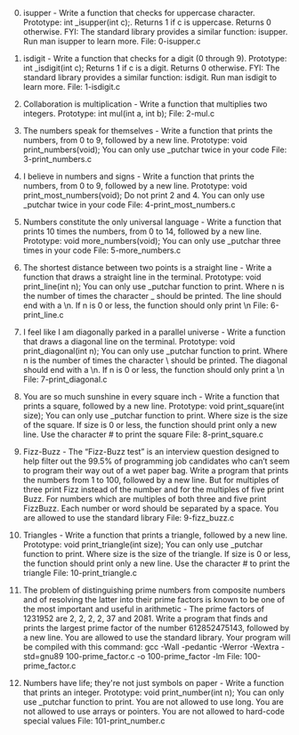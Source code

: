 0. isupper - Write a function that checks for uppercase character. Prototype: int _isupper(int c);. Returns 1 if c is uppercase. Returns 0 otherwise. FYI: The standard library provides a similar function: isupper. Run man isupper to learn more.
File: 0-isupper.c

1. isdigit - Write a function that checks for a digit (0 through 9). Prototype: int _isdigit(int c); Returns 1 if c is a digit. Returns 0 otherwise. FYI: The standard library provides a similar function: isdigit. Run man isdigit to learn more.
File: 1-isdigit.c

2. Collaboration is multiplication - Write a function that multiplies two integers. Prototype: int mul(int a, int b);
File: 2-mul.c

3. The numbers speak for themselves - Write a function that prints the numbers, from 0 to 9, followed by a new line. Prototype: void print_numbers(void); You can only use _putchar twice in your code
File: 3-print_numbers.c

4. I believe in numbers and signs - Write a function that prints the numbers, from 0 to 9, followed by a new line. Prototype: void print_most_numbers(void); Do not print 2 and 4. You can only use _putchar twice in your code
File: 4-print_most_numbers.c

5. Numbers constitute the only universal language - Write a function that prints 10 times the numbers, from 0 to 14, followed by a new line. Prototype: void more_numbers(void); You can only use _putchar three times in your code
File: 5-more_numbers.c

6. The shortest distance between two points is a straight line - Write a function that draws a straight line in the terminal. Prototype: void print_line(int n); You can only use _putchar function to print. Where n is the number of times the character _ should be printed. The line should end with a \n. If n is 0 or less, the function should only print \n
File: 6-print_line.c

7. I feel like I am diagonally parked in a parallel universe - Write a function that draws a diagonal line on the terminal. Prototype: void print_diagonal(int n); You can only use _putchar function to print. Where n is the number of times the character \ should be printed. The diagonal should end with a \n. If n is 0 or less, the function should only print a \n
File: 7-print_diagonal.c

8. You are so much sunshine in every square inch - Write a function that prints a square, followed by a new line. Prototype: void print_square(int size); You can only use _putchar function to print. Where size is the size of the square. If size is 0 or less, the function should print only a new line. Use the character # to print the square
File: 8-print_square.c

9. Fizz-Buzz - The “Fizz-Buzz test” is an interview question designed to help filter out the 99.5% of programming job candidates who can’t seem to program their way out of a wet paper bag. Write a program that prints the numbers from 1 to 100, followed by a new line. But for multiples of three print Fizz instead of the number and for the multiples of five print Buzz. For numbers which are multiples of both three and five print FizzBuzz. Each number or word should be separated by a space. You are allowed to use the standard library
File: 9-fizz_buzz.c

10. Triangles - Write a function that prints a triangle, followed by a new line. Prototype: void print_triangle(int size); You can only use _putchar function to print. Where size is the size of the triangle. If size is 0 or less, the function should print only a new line. Use the character # to print the triangle
File: 10-print_triangle.c

11. The problem of distinguishing prime numbers from composite numbers and of resolving the latter into their prime factors is known to be one of the most important and useful in arithmetic - The prime factors of 1231952 are 2, 2, 2, 2, 37 and 2081. Write a program that finds and prints the largest prime factor of the number 612852475143, followed by a new line. You are allowed to use the standard library. Your program will be compiled with this command: gcc -Wall -pedantic -Werror -Wextra -std=gnu89 100-prime_factor.c -o 100-prime_factor -lm
File: 100-prime_factor.c

12. Numbers have life; they're not just symbols on paper - Write a function that prints an integer. Prototype: void print_number(int n); You can only use _putchar function to print. You are not allowed to use long. You are not allowed to use arrays or pointers. You are not allowed to hard-code special values
File: 101-print_number.c